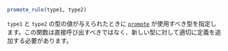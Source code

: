 ```julia
promote_rule(type1, type2)
```

`type1` と `type2` の型の値が与えられたときに [`promote`](@ref) が使用すべき型を指定します。この関数は直接呼び出すべきではなく、新しい型に対して適切に定義を追加する必要があります。
